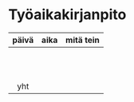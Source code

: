 # Työaikakirjanpito

| päivä | aika | mitä tein  |
| :----:|:-----| :-----|
|       |      |   |
|       |      |   |
|       |      |   |
|       |      |   |
|       |      |   |
|       |      |   |
|       |      |   |
|       |      |   |
|       |      |   |
|       |      |   |
|       |      |   |
| yht   |      |   | 